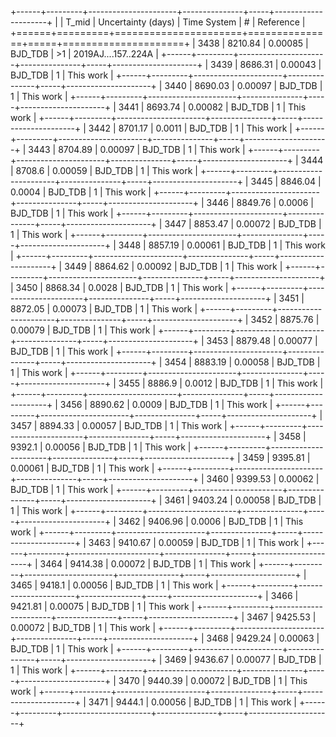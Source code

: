+------+---------+----------------------+---------------+-----+---------------------+
|      |   T_mid |   Uncertainty (days) | Time System   | #   | Reference           |
+======+=========+======================+===============+=====+=====================+
| 3438 | 8210.84 |              0.00085 | BJD_TDB       | >1  | 2019AJ....157..224A |
+------+---------+----------------------+---------------+-----+---------------------+
| 3439 | 8686.31 |              0.00043 | BJD_TDB       | 1   | This work           |
+------+---------+----------------------+---------------+-----+---------------------+
| 3440 | 8690.03 |              0.00097 | BJD_TDB       | 1   | This work           |
+------+---------+----------------------+---------------+-----+---------------------+
| 3441 | 8693.74 |              0.00082 | BJD_TDB       | 1   | This work           |
+------+---------+----------------------+---------------+-----+---------------------+
| 3442 | 8701.17 |              0.0011  | BJD_TDB       | 1   | This work           |
+------+---------+----------------------+---------------+-----+---------------------+
| 3443 | 8704.89 |              0.00097 | BJD_TDB       | 1   | This work           |
+------+---------+----------------------+---------------+-----+---------------------+
| 3444 | 8708.6  |              0.00059 | BJD_TDB       | 1   | This work           |
+------+---------+----------------------+---------------+-----+---------------------+
| 3445 | 8846.04 |              0.0004  | BJD_TDB       | 1   | This work           |
+------+---------+----------------------+---------------+-----+---------------------+
| 3446 | 8849.76 |              0.0006  | BJD_TDB       | 1   | This work           |
+------+---------+----------------------+---------------+-----+---------------------+
| 3447 | 8853.47 |              0.00072 | BJD_TDB       | 1   | This work           |
+------+---------+----------------------+---------------+-----+---------------------+
| 3448 | 8857.19 |              0.00061 | BJD_TDB       | 1   | This work           |
+------+---------+----------------------+---------------+-----+---------------------+
| 3449 | 8864.62 |              0.00092 | BJD_TDB       | 1   | This work           |
+------+---------+----------------------+---------------+-----+---------------------+
| 3450 | 8868.34 |              0.0028  | BJD_TDB       | 1   | This work           |
+------+---------+----------------------+---------------+-----+---------------------+
| 3451 | 8872.05 |              0.00073 | BJD_TDB       | 1   | This work           |
+------+---------+----------------------+---------------+-----+---------------------+
| 3452 | 8875.76 |              0.00079 | BJD_TDB       | 1   | This work           |
+------+---------+----------------------+---------------+-----+---------------------+
| 3453 | 8879.48 |              0.00077 | BJD_TDB       | 1   | This work           |
+------+---------+----------------------+---------------+-----+---------------------+
| 3454 | 8883.19 |              0.00058 | BJD_TDB       | 1   | This work           |
+------+---------+----------------------+---------------+-----+---------------------+
| 3455 | 8886.9  |              0.0012  | BJD_TDB       | 1   | This work           |
+------+---------+----------------------+---------------+-----+---------------------+
| 3456 | 8890.62 |              0.0009  | BJD_TDB       | 1   | This work           |
+------+---------+----------------------+---------------+-----+---------------------+
| 3457 | 8894.33 |              0.00057 | BJD_TDB       | 1   | This work           |
+------+---------+----------------------+---------------+-----+---------------------+
| 3458 | 9392.1  |              0.00056 | BJD_TDB       | 1   | This work           |
+------+---------+----------------------+---------------+-----+---------------------+
| 3459 | 9395.81 |              0.00061 | BJD_TDB       | 1   | This work           |
+------+---------+----------------------+---------------+-----+---------------------+
| 3460 | 9399.53 |              0.00062 | BJD_TDB       | 1   | This work           |
+------+---------+----------------------+---------------+-----+---------------------+
| 3461 | 9403.24 |              0.00058 | BJD_TDB       | 1   | This work           |
+------+---------+----------------------+---------------+-----+---------------------+
| 3462 | 9406.96 |              0.0006  | BJD_TDB       | 1   | This work           |
+------+---------+----------------------+---------------+-----+---------------------+
| 3463 | 9410.67 |              0.00059 | BJD_TDB       | 1   | This work           |
+------+---------+----------------------+---------------+-----+---------------------+
| 3464 | 9414.38 |              0.00072 | BJD_TDB       | 1   | This work           |
+------+---------+----------------------+---------------+-----+---------------------+
| 3465 | 9418.1  |              0.00056 | BJD_TDB       | 1   | This work           |
+------+---------+----------------------+---------------+-----+---------------------+
| 3466 | 9421.81 |              0.00075 | BJD_TDB       | 1   | This work           |
+------+---------+----------------------+---------------+-----+---------------------+
| 3467 | 9425.53 |              0.00072 | BJD_TDB       | 1   | This work           |
+------+---------+----------------------+---------------+-----+---------------------+
| 3468 | 9429.24 |              0.00063 | BJD_TDB       | 1   | This work           |
+------+---------+----------------------+---------------+-----+---------------------+
| 3469 | 9436.67 |              0.00077 | BJD_TDB       | 1   | This work           |
+------+---------+----------------------+---------------+-----+---------------------+
| 3470 | 9440.39 |              0.00072 | BJD_TDB       | 1   | This work           |
+------+---------+----------------------+---------------+-----+---------------------+
| 3471 | 9444.1  |              0.00056 | BJD_TDB       | 1   | This work           |
+------+---------+----------------------+---------------+-----+---------------------+